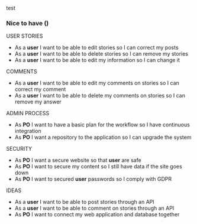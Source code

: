 test

### Nice to have ()
USER
STORIES

* As a **user** I want to be able to edit stories so I can correct my posts
* As a **user** I want to be able to delete stories so I can remove my stories
* As a **user** I want to be able to edit my information so I can change it

COMMENTS

* As a **user** I want to be able to edit my comments on stories so I can correct my comment
* As a **user** I want to be able to delete my comments on stories so I can remove my answer

ADMIN
PROCESS

* As **PO**  I want to have a basic plan for the workflow so I have continuous integration
* As **PO**  I want a repository to the application so I can upgrade the system

SECURITY

* As **PO**  I want a secure website so that **user** are safe
* As **PO**  I want to secure my content so I still have data if the site goes down
* As **PO**  I want to secured **user** passwords so I comply with GDPR

IDEAS

* As a **user** I want to be able to post stories through an API
* As a **user** I want to be able to comment on stories through an API
* As **PO**  I want to connect my web application and database together

